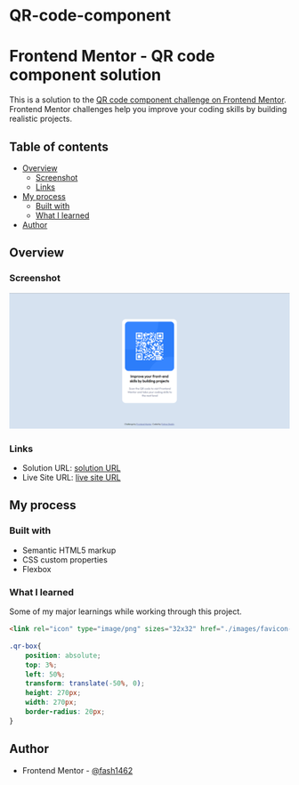 # QR-code-component
# Frontend Mentor - QR code component solution

This is a solution to the [QR code component challenge on Frontend Mentor](https://www.frontendmentor.io/challenges/qr-code-component-iux_sIO_H). Frontend Mentor challenges help you improve your coding skills by building realistic projects. 

## Table of contents

- [Overview](#overview)
  - [Screenshot](#screenshot)
  - [Links](#links)
- [My process](#my-process)
  - [Built with](#built-with)
  - [What I learned](#what-i-learned)
- [Author](#author)


## Overview

### Screenshot

![](./qr-code-component.png)

### Links

- Solution URL: [solution URL](https://www.frontendmentor.io/solutions/qr-code-component-using-html-and-css-n8tsQEB7oH)
- Live Site URL: [live site URL](https://fash1462.github.io/QR-code-component/)

## My process

### Built with

- Semantic HTML5 markup
- CSS custom properties
- Flexbox

### What I learned

Some of my major learnings while working through this project. 

```html
<link rel="icon" type="image/png" sizes="32x32" href="./images/favicon-32x32.png">
```
```css
.qr-box{
    position: absolute;
    top: 3%;
    left: 50%;
    transform: translate(-50%, 0);
    height: 270px;
    width: 270px;
    border-radius: 20px;
}
```

## Author

- Frontend Mentor - [@fash1462](https://www.frontendmentor.io/profile/fash1462)
